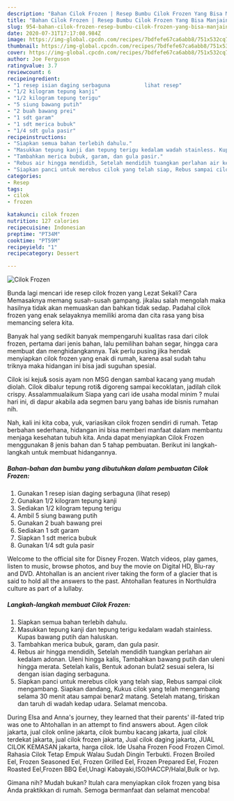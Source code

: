 ```yaml
---
description: "Bahan Cilok Frozen | Resep Bumbu Cilok Frozen Yang Bisa Manjain Lidah"
title: "Bahan Cilok Frozen | Resep Bumbu Cilok Frozen Yang Bisa Manjain Lidah"
slug: 954-bahan-cilok-frozen-resep-bumbu-cilok-frozen-yang-bisa-manjain-lidah
date: 2020-07-31T17:17:08.984Z
image: https://img-global.cpcdn.com/recipes/7bdfefe67ca6abb8/751x532cq70/cilok-frozen-foto-resep-utama.jpg
thumbnail: https://img-global.cpcdn.com/recipes/7bdfefe67ca6abb8/751x532cq70/cilok-frozen-foto-resep-utama.jpg
cover: https://img-global.cpcdn.com/recipes/7bdfefe67ca6abb8/751x532cq70/cilok-frozen-foto-resep-utama.jpg
author: Joe Ferguson
ratingvalue: 3.7
reviewcount: 6
recipeingredient:
- "1 resep isian daging serbaguna           lihat resep"
- "1/2 kilogram tepung kanji"
- "1/2 kilogram tepung terigu"
- "5 siung bawang putih"
- "2 buah bawang prei"
- "1 sdt garam"
- "1 sdt merica bubuk"
- "1/4 sdt gula pasir"
recipeinstructions:
- "Siapkan semua bahan terlebih dahulu."
- "Masukkan tepung kanji dan tepung terigu kedalam wadah stainless. Kupas bawang putih dan haluskan."
- "Tambahkan merica bubuk, garam, dan gula pasir."
- "Rebus air hingga mendidih, Setelah mendidih tuangkan perlahan air kedalam adonan. Uleni hingga kalis, Tambahkan bawang putih dan uleni hingga merata. Setelah kalis, Bentuk adonan bulat2 sesuai selera, Isi dengan isian daging serbaguna."
- "Siapkan panci untuk merebus cilok yang telah siap, Rebus sampai cilok mengambang. Siapkan dandang, Kukus cilok yang telah mengambang selama 30 menit atau sampai benar2 matang. Setelah matang, tiriskan dan taruh di wadah kedap udara. Selamat mencoba."
categories:
- Resep
tags:
- cilok
- frozen

katakunci: cilok frozen 
nutrition: 127 calories
recipecuisine: Indonesian
preptime: "PT34M"
cooktime: "PT59M"
recipeyield: "1"
recipecategory: Dessert

---
```



![Cilok Frozen](https://img-global.cpcdn.com/recipes/7bdfefe67ca6abb8/751x532cq70/cilok-frozen-foto-resep-utama.jpg)

Bunda lagi mencari ide resep cilok frozen yang Lezat Sekali? Cara Memasaknya memang susah-susah gampang. jikalau salah mengolah maka hasilnya tidak akan memuaskan dan bahkan tidak sedap. Padahal cilok frozen yang enak selayaknya memiliki aroma dan cita rasa yang bisa memancing selera kita.

Banyak hal yang sedikit banyak mempengaruhi kualitas rasa dari cilok frozen, pertama dari jenis bahan, lalu pemilihan bahan segar, hingga cara membuat dan menghidangkannya. Tak perlu pusing jika hendak menyiapkan cilok frozen yang enak di rumah, karena asal sudah tahu triknya maka hidangan ini bisa jadi suguhan spesial.

Cilok isi keju&amp; sosis ayam non MSG dengan sambal kacang yang mudah diolah. Cilok dibalur tepung roti&amp; digoreng sampai kecoklatan, jadilah cilok crispy. Assalammualaikum Siapa yang cari ide usaha modal minim ? mulai hari ini, di dapur akabila ada segmen baru yang bahas ide bisnis rumahan nih.


Nah, kali ini kita coba, yuk, variasikan cilok frozen sendiri di rumah. Tetap berbahan sederhana, hidangan ini bisa memberi manfaat dalam membantu menjaga kesehatan tubuh kita. Anda dapat menyiapkan Cilok Frozen menggunakan 8 jenis bahan dan 5 tahap pembuatan. Berikut ini langkah-langkah untuk membuat hidangannya.

<!--inarticleads1-->

##### Bahan-bahan dan bumbu yang dibutuhkan dalam pembuatan Cilok Frozen:

1. Gunakan 1 resep isian daging serbaguna           (lihat resep)
1. Gunakan 1/2 kilogram tepung kanji
1. Sediakan 1/2 kilogram tepung terigu
1. Ambil 5 siung bawang putih
1. Gunakan 2 buah bawang prei
1. Sediakan 1 sdt garam
1. Siapkan 1 sdt merica bubuk
1. Gunakan 1/4 sdt gula pasir


Welcome to the official site for Disney Frozen. Watch videos, play games, listen to music, browse photos, and buy the movie on Digital HD, Blu-ray and DVD. Ahtohallan is an ancient river taking the form of a glacier that is said to hold all the answers to the past. Ahtohallan features in Northuldra culture as part of a lullaby. 

<!--inarticleads2-->

##### Langkah-langkah membuat Cilok Frozen:

1. Siapkan semua bahan terlebih dahulu.
1. Masukkan tepung kanji dan tepung terigu kedalam wadah stainless. Kupas bawang putih dan haluskan.
1. Tambahkan merica bubuk, garam, dan gula pasir.
1. Rebus air hingga mendidih, Setelah mendidih tuangkan perlahan air kedalam adonan. Uleni hingga kalis, Tambahkan bawang putih dan uleni hingga merata. Setelah kalis, Bentuk adonan bulat2 sesuai selera, Isi dengan isian daging serbaguna.
1. Siapkan panci untuk merebus cilok yang telah siap, Rebus sampai cilok mengambang. Siapkan dandang, Kukus cilok yang telah mengambang selama 30 menit atau sampai benar2 matang. Setelah matang, tiriskan dan taruh di wadah kedap udara. Selamat mencoba.


During Elsa and Anna&#39;s journey, they learned that their parents&#39; ill-fated trip was one to Ahtohallan in an attempt to find answers about. Agen cilok jakarta, jual cilok online jakarta, cilok bumbu kacang jakarta, jual cilok terdekat jakarta, jual cilok frozen jakarta, Jual cilok daging jakarta, JUAL CILOK KEMASAN jakarta, harga cilok. Ide Usaha Frozen Food Frozen Cimol. Rahasia Cilok Tetap Empuk Walau Sudah Dingin Terbukti. Frozen Broiled Eel, Frozen Seasoned Eel, Frozen Grilled Eel, Frozen Prepared Eel, Frozen Roasted Eel,Frozen BBQ Eel,Unagi Kabayaki,ISO/HACCP/Halal,Bulk or Ivp. 

Gimana nih? Mudah bukan? Itulah cara menyiapkan cilok frozen yang bisa Anda praktikkan di rumah. Semoga bermanfaat dan selamat mencoba!
